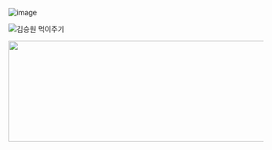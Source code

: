 ![image](https://github.com/user-attachments/assets/ee3a0646-9529-4928-aabb-2d89bc83c0f4)

<a href="https://www.instagram.com/sevng_won/" target="_blank" style="text-decoration: none;">
  <img src="https://github.com/user-attachments/assets/8c87f280-e6d2-46be-84d6-5d2ab58b7b73" alt="김승원 먹이주기"/>
</a>

<aside>
<p align="center">
<a href="https://github.com/devxb/gitanimals">
  <img
    src="https://render.gitanimals.org/lines/ori0o0p?pet-id=595845716176040776"
    width="1000"
    height="200"
  />
</a>
<p/>
<aside/>
